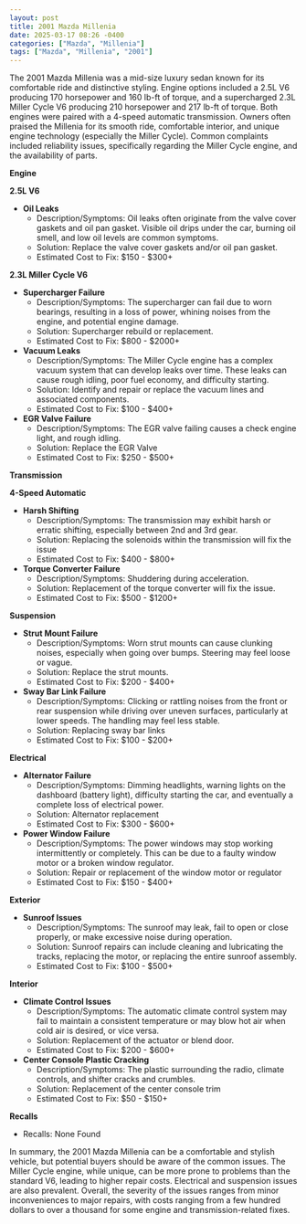 ```yaml
---
layout: post
title: 2001 Mazda Millenia
date: 2025-03-17 08:26 -0400
categories: ["Mazda", "Millenia"]
tags: ["Mazda", "Millenia", "2001"]
---
```

The 2001 Mazda Millenia was a mid-size luxury sedan known for its comfortable ride and distinctive styling. Engine options included a 2.5L V6 producing 170 horsepower and 160 lb-ft of torque, and a supercharged 2.3L Miller Cycle V6 producing 210 horsepower and 217 lb-ft of torque. Both engines were paired with a 4-speed automatic transmission. Owners often praised the Millenia for its smooth ride, comfortable interior, and unique engine technology (especially the Miller Cycle). Common complaints included reliability issues, specifically regarding the Miller Cycle engine, and the availability of parts.

**Engine**

**2.5L V6**

*   **Oil Leaks**
    *   Description/Symptoms: Oil leaks often originate from the valve cover gaskets and oil pan gasket. Visible oil drips under the car, burning oil smell, and low oil levels are common symptoms.
    *   Solution: Replace the valve cover gaskets and/or oil pan gasket.
    *   Estimated Cost to Fix: $150 - $300+

**2.3L Miller Cycle V6**

*   **Supercharger Failure**
    *   Description/Symptoms: The supercharger can fail due to worn bearings, resulting in a loss of power, whining noises from the engine, and potential engine damage.
    *   Solution: Supercharger rebuild or replacement.
    *   Estimated Cost to Fix: $800 - $2000+
*   **Vacuum Leaks**
    *   Description/Symptoms: The Miller Cycle engine has a complex vacuum system that can develop leaks over time. These leaks can cause rough idling, poor fuel economy, and difficulty starting.
    *   Solution: Identify and repair or replace the vacuum lines and associated components.
    *   Estimated Cost to Fix: $100 - $400+
*   **EGR Valve Failure**
    *   Description/Symptoms: The EGR valve failing causes a check engine light, and rough idling.
    *   Solution: Replace the EGR Valve
    *   Estimated Cost to Fix: $250 - $500+

**Transmission**

**4-Speed Automatic**

*   **Harsh Shifting**
    *   Description/Symptoms: The transmission may exhibit harsh or erratic shifting, especially between 2nd and 3rd gear.
    *   Solution: Replacing the solenoids within the transmission will fix the issue
    *   Estimated Cost to Fix: $400 - $800+
*   **Torque Converter Failure**
    *   Description/Symptoms: Shuddering during acceleration.
    *   Solution: Replacement of the torque converter will fix the issue.
    *   Estimated Cost to Fix: $500 - $1200+

**Suspension**

*   **Strut Mount Failure**
    *   Description/Symptoms: Worn strut mounts can cause clunking noises, especially when going over bumps. Steering may feel loose or vague.
    *   Solution: Replace the strut mounts.
    *   Estimated Cost to Fix: $200 - $400+
*   **Sway Bar Link Failure**
    *   Description/Symptoms: Clicking or rattling noises from the front or rear suspension while driving over uneven surfaces, particularly at lower speeds. The handling may feel less stable.
    *   Solution: Replacing sway bar links
    *   Estimated Cost to Fix: $100 - $200+

**Electrical**

*   **Alternator Failure**
    *   Description/Symptoms: Dimming headlights, warning lights on the dashboard (battery light), difficulty starting the car, and eventually a complete loss of electrical power.
    *   Solution: Alternator replacement
    *   Estimated Cost to Fix: $300 - $600+
*   **Power Window Failure**
    *   Description/Symptoms: The power windows may stop working intermittently or completely. This can be due to a faulty window motor or a broken window regulator.
    *   Solution: Repair or replacement of the window motor or regulator
    *   Estimated Cost to Fix: $150 - $400+

**Exterior**

*   **Sunroof Issues**
    *   Description/Symptoms: The sunroof may leak, fail to open or close properly, or make excessive noise during operation.
    *   Solution: Sunroof repairs can include cleaning and lubricating the tracks, replacing the motor, or replacing the entire sunroof assembly.
    *   Estimated Cost to Fix: $100 - $500+

**Interior**

*   **Climate Control Issues**
    *   Description/Symptoms: The automatic climate control system may fail to maintain a consistent temperature or may blow hot air when cold air is desired, or vice versa.
    *   Solution: Replacement of the actuator or blend door.
    *   Estimated Cost to Fix: $200 - $600+
*   **Center Console Plastic Cracking**
    *   Description/Symptoms: The plastic surrounding the radio, climate controls, and shifter cracks and crumbles.
    *   Solution: Replacement of the center console trim
    *   Estimated Cost to Fix: $50 - $150+

**Recalls**

*   Recalls: None Found

In summary, the 2001 Mazda Millenia can be a comfortable and stylish vehicle, but potential buyers should be aware of the common issues. The Miller Cycle engine, while unique, can be more prone to problems than the standard V6, leading to higher repair costs. Electrical and suspension issues are also prevalent. Overall, the severity of the issues ranges from minor inconveniences to major repairs, with costs ranging from a few hundred dollars to over a thousand for some engine and transmission-related fixes.

